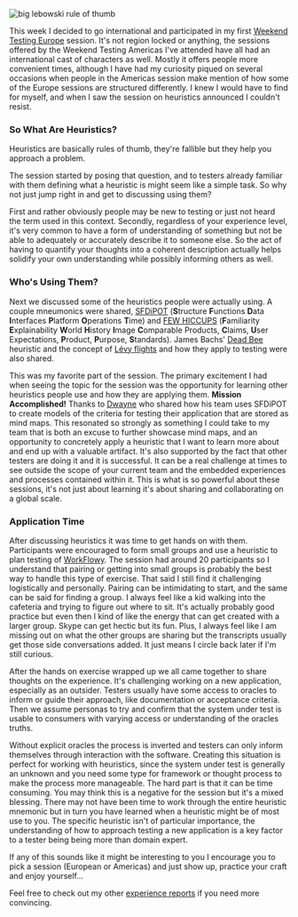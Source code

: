 ![big lebowski rule of thumb](http://www.brendanconnolly.net/wp-content/uploads/2016/04/biglebowskytumb.jpg)

This week I decided to go international and participated in my first [Weekend Testing Europe](http://weekendtesting.com/?p=4298) session. It's not region locked or anything, the sessions offered by the Weekend Testing Americas I've attended have all had an international cast of characters as well. Mostly it offers people more convenient times, although I have had my curiosity piqued on several occasions when people in the Americas session make mention of how some of the Europe sessions are structured differently. I knew I would have to find for myself, and when I saw the session on heuristics announced I couldn't resist.

### So What Are Heuristics?

Heuristics are basically rules of thumb, they're fallible but they help you approach a problem.
 
The session started by posing that question, and to testers already familiar with them defining what a heuristic is might seem like a simple task. So why not just jump right in and get to discussing using them? 

First and rather obviously people may be new to testing or just not heard the term used in this context. Secondly, regardless of your experience level, it's very common to have a form of understanding of something but not be able to adequately or accurately describe it to someone else. So the act of having to quantify your thoughts into a coherent description actually helps solidify your own understanding while possibly informing others as well. 

### Who's Using Them?

Next we discussed some of the heuristics people were actually using. A couple mneumonics were shared, [SFDiPOT](http://automation-beyond.com/2015/02/04/sfdipot-mindmap/) (**S**tructure **F**unctions **D**ata **I**nterfaces **P**latform **O**perations **T**ime) and [FEW HICCUPS](http://www.developsense.com/blog/2012/07/few-hiccupps/) (**F**amiliarity **E**xplainability **W**orld  **H**istory **I**mage **C**omparable Products, **C**laims, **U**ser Expectations, **P**roduct, **P**urpose, **S**tandards). James Bachs' [Dead Bee](http://www.satisfice.com/blog/archives/39) heuristic and the concept of [Lévy flights](https://seeingcomplexity.wordpress.com/2011/02/16/sharks-the-sp-500-and-levy-flights/) and how they apply to testing were also shared.

This was my favorite part of the session. The primary excitement I had when seeing the topic for the session was the opportunity for learning other heuristics people use and how they are applying them. **Mission Accomplished!** Thanks to [Dwayne](https://twitter.com/n00btester) who shared how his team uses SFDiPOT to create models of the criteria for testing their application that are stored as mind maps. This resonated so strongly as something I could take to my team that is both an excuse to further showcase mind maps, and an opportunity to concretely apply a heuristic that I want to learn more about and end up with a valuable artifact. It's also supported by the fact that other testers are doing it and it is successful. It can be a real challenge at times to see outside the scope of your current team and the embedded experiences and processes contained within it. This is what is so powerful about these sessions, it's not just about learning it's about sharing and collaborating on a global scale. 

### Application Time

After discussing heuristics it was time to get hands on with them. Participants were encouraged to form small groups and use a heuristic to plan testing of [WorkFlowy](https://workflowy.com/). The session had around 20 participants so I understand that pairing or getting into small groups is probably the best way to handle this type of exercise. That said I still find it challenging logistically and personally. Pairing can be intimidating to start, and the same can be said for finding a group. I always feel like a kid walking into the cafeteria and trying to figure out where to sit. It's actually probably good practice but even then I kind of like the energy that can get created with a larger group. Skype can get hectic but its fun. Plus, I always feel like I am missing out on what the other groups are sharing but the transcripts usually get those side conversations added. It just means I circle back later if I'm still curious.

After the hands on exercise wrapped up we all came together to share thoughts on the experience. It's challenging working on a new application, especially as an outsider. Testers usually have some access to oracles to inform or guide their approach, like documentation or acceptance criteria.  Then we assume personas to try and confirm that the system under test is usable to consumers with varying access or understanding of the oracles truths. 

Without explicit oracles the process is inverted and testers can only inform themselves through interaction with the software. Creating this situation is perfect for working with heuristics, since the system under test is generally an unknown and you need some type for framework or thought process to make the process more manageable. The hard part is that it can be time consuming. You may think this is a negative for the session but it's a mixed blessing. There may not have been time to work through the entire heuristic mnemonic but in turn you have learned when a heuristic might be of most use to you. The specific heuristic isn't of particular importance, the understanding of how to approach testing a new application is a key factor to a tester being being more than domain expert. 

If any of this sounds like it might be interesting to you I encourage you to pick a session (European or Americas) and just show up, practice your craft and enjoy yourself... 

Feel free to check out my other [experience reports](http://www.brendanconnolly.net/category/weekend-testing/) if you need more convincing.
 